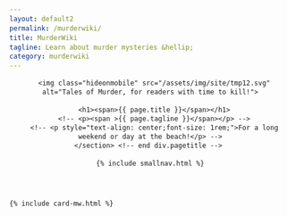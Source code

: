 ```yaml
---
layout: default2
permalink: /murderwiki/
title: MurderWiki
tagline: Learn about murder mysteries &hellip;
category: murderwiki
---
```


<div class="{{ page.title }}">

  <header class="pagehead">
     <section class="pagetitle">
      
      <img class="hideonmobile" src="/assets/img/site/tmp12.svg" alt="Tales of Murder, for readers with time to kill!">

      <h1><span>{{ page.title }}</span></h1>
      <!-- <p><span >{{ page.tagline }}</span></p> -->
      <!-- <p style="text-align: center;font-size: 1rem;">For a long weekend or day at the beach!</p> -->
    </section> <!-- end div.pagetitle --> 
    
    {% include smallnav.html %}
    
  </header>

  <div class="cf"></div>

  <section class="container card__container">

    {% include card-mw.html %}

  </section> <!-- end section .container .card__container -->

</div>
